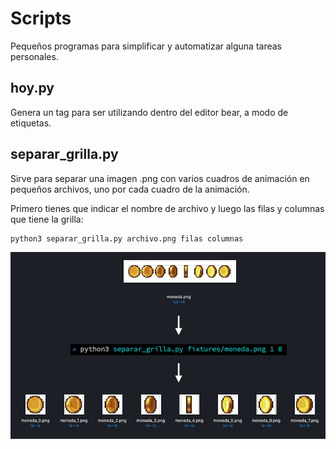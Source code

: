 # Scripts

Pequeños programas para simplificar y automatizar alguna tareas personales.

## hoy.py

Genera un tag para ser utilizando dentro del editor bear, a modo de etiquetas.


## separar_grilla.py

Sirve para separar una imagen .png con varios cuadros de animación en pequeños archivos, uno por cada cuadro de la animación.

Primero tienes que indicar el nombre de archivo y luego las filas
y columnas que tiene la grilla:

```
python3 separar_grilla.py archivo.png filas columnas
```

![](imagenes/ejemplo-sobre-separar-grilla.png)
